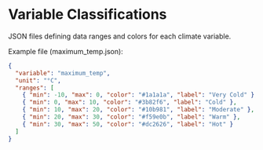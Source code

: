 # Variable Classifications
JSON files defining data ranges and colors for each climate variable.

Example file (maximum_temp.json):
```json
{
  "variable": "maximum_temp",
  "unit": "°C", 
  "ranges": [
    { "min": -10, "max": 0, "color": "#1a1a1a", "label": "Very Cold" },
    { "min": 0, "max": 10, "color": "#3b82f6", "label": "Cold" },
    { "min": 10, "max": 20, "color": "#10b981", "label": "Moderate" },
    { "min": 20, "max": 30, "color": "#f59e0b", "label": "Warm" },
    { "min": 30, "max": 50, "color": "#dc2626", "label": "Hot" }
  ]
}
```